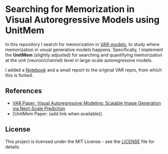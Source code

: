 # Searching for Memorization in Visual Autoregressive Models using UnitMem

In this repository I search for memorization in [VAR-models](https://github.com/FoundationVision/VAR), to study where memorization in visual generative models happens.
Specifically, I implement the **UnitMem** (slightly adjusted) for searching and quantifying memorization at the unit (neuron/channel) level in large-scale autoregressive models.

I added a [Notebook](UnitMem.ipynb) and a small report to the original VAR repro, from which this is forked.

## References

- [VAR Paper: Visual Autoregressive Modeling: Scalable Image Generation via Next-Scale Prediction](https://arxiv.org/abs/2404.02905)
- [UnitMem Paper: (add link when available)]


## License
This project is licensed under the MIT License - see the [LICENSE](LICENSE) file for details.

